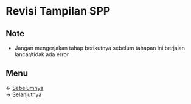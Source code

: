 # Revisi Tampilan SPP

## Note
- Jangan mengerjakan tahap berikutnya sebelum tahapan ini berjalan lancar/tidak ada error

## Menu
<- [Sebelumnya](https://github.com/irawankilmer/spplast/tree/11-revisi-tampilan-kelas)<br>
-> [Selanjutnya](https://github.com/irawankilmer/spplast/tree/13-revisi-tampilan-SELESAI)
